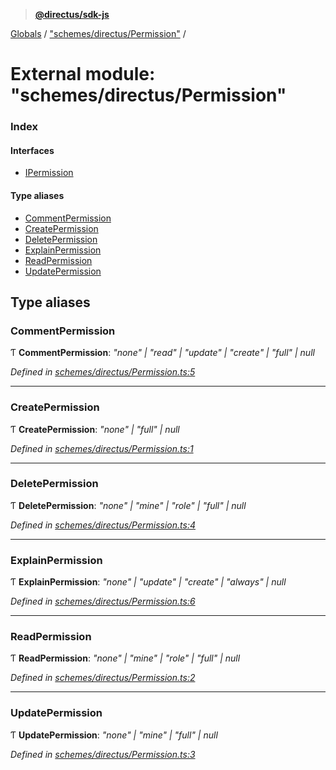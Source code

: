 > **[@directus/sdk-js](../README.md)**

[Globals](../README.md) / ["schemes/directus/Permission"](_schemes_directus_permission_.md) /

# External module: "schemes/directus/Permission"

### Index

#### Interfaces

* [IPermission](../interfaces/_schemes_directus_permission_.ipermission.md)

#### Type aliases

* [CommentPermission](_schemes_directus_permission_.md#commentpermission)
* [CreatePermission](_schemes_directus_permission_.md#createpermission)
* [DeletePermission](_schemes_directus_permission_.md#deletepermission)
* [ExplainPermission](_schemes_directus_permission_.md#explainpermission)
* [ReadPermission](_schemes_directus_permission_.md#readpermission)
* [UpdatePermission](_schemes_directus_permission_.md#updatepermission)

## Type aliases

###  CommentPermission

Ƭ **CommentPermission**: *"none" | "read" | "update" | "create" | "full" | null*

*Defined in [schemes/directus/Permission.ts:5](https://github.com/janbiasi/sdk-js/blob/b445ae7/src/schemes/directus/Permission.ts#L5)*

___

###  CreatePermission

Ƭ **CreatePermission**: *"none" | "full" | null*

*Defined in [schemes/directus/Permission.ts:1](https://github.com/janbiasi/sdk-js/blob/b445ae7/src/schemes/directus/Permission.ts#L1)*

___

###  DeletePermission

Ƭ **DeletePermission**: *"none" | "mine" | "role" | "full" | null*

*Defined in [schemes/directus/Permission.ts:4](https://github.com/janbiasi/sdk-js/blob/b445ae7/src/schemes/directus/Permission.ts#L4)*

___

###  ExplainPermission

Ƭ **ExplainPermission**: *"none" | "update" | "create" | "always" | null*

*Defined in [schemes/directus/Permission.ts:6](https://github.com/janbiasi/sdk-js/blob/b445ae7/src/schemes/directus/Permission.ts#L6)*

___

###  ReadPermission

Ƭ **ReadPermission**: *"none" | "mine" | "role" | "full" | null*

*Defined in [schemes/directus/Permission.ts:2](https://github.com/janbiasi/sdk-js/blob/b445ae7/src/schemes/directus/Permission.ts#L2)*

___

###  UpdatePermission

Ƭ **UpdatePermission**: *"none" | "mine" | "full" | null*

*Defined in [schemes/directus/Permission.ts:3](https://github.com/janbiasi/sdk-js/blob/b445ae7/src/schemes/directus/Permission.ts#L3)*